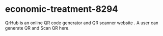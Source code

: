 # economic-treatment-8294
QrHub is an online QR code generator and QR scanner website . A user can generate QR and Scan QR here.
